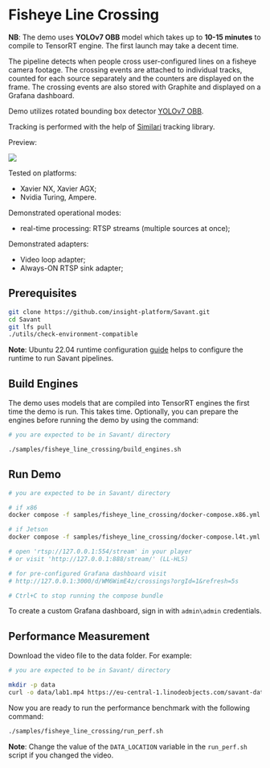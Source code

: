 # Fisheye Line Crossing

**NB**: The demo uses **YOLOv7 OBB** model which takes up to **10-15 minutes** to compile to TensorRT engine. The first launch may take a decent time.

The pipeline detects when people cross user-configured lines on a fisheye camera footage. The crossing events are attached to individual tracks, counted for each source separately and the counters are displayed on the frame. The crossing events are also stored with Graphite and displayed on a Grafana dashboard.

Demo utilizes rotated bounding box detector [YOLOv7 OBB](https://github.com/insight-platform/Yolo_V7_OBB_Pruning).

Tracking is performed with the help of [Similari](https://github.com/insight-platform/Similari) tracking library.

Preview:

![](assets/fisheye-line-crossing-loop.webp)

Tested on platforms:

- Xavier NX, Xavier AGX;
- Nvidia Turing, Ampere.

Demonstrated operational modes:

- real-time processing: RTSP streams (multiple sources at once);

Demonstrated adapters:

- Video loop adapter;
- Always-ON RTSP sink adapter;

## Prerequisites

```bash
git clone https://github.com/insight-platform/Savant.git
cd Savant
git lfs pull
./utils/check-environment-compatible
```

**Note**: Ubuntu 22.04 runtime configuration [guide](https://insight-platform.github.io/Savant/develop/getting_started/0_configure_prod_env.html) helps to configure the runtime to run Savant pipelines.

## Build Engines

The demo uses models that are compiled into TensorRT engines the first time the demo is run. This takes time. Optionally, you can prepare the engines before running the demo by using the command:

```bash
# you are expected to be in Savant/ directory

./samples/fisheye_line_crossing/build_engines.sh
```

## Run Demo

```bash
# you are expected to be in Savant/ directory

# if x86
docker compose -f samples/fisheye_line_crossing/docker-compose.x86.yml up

# if Jetson
docker compose -f samples/fisheye_line_crossing/docker-compose.l4t.yml up

# open 'rtsp://127.0.0.1:554/stream' in your player
# or visit 'http://127.0.0.1:888/stream/' (LL-HLS)

# for pre-configured Grafana dashboard visit
# http://127.0.0.1:3000/d/WM6WimE4z/crossings?orgId=1&refresh=5s

# Ctrl+C to stop running the compose bundle
```

To create a custom Grafana dashboard, sign in with `admin\admin` credentials.

## Performance Measurement

Download the video file to the data folder. For example:

```bash
# you are expected to be in Savant/ directory

mkdir -p data
curl -o data/lab1.mp4 https://eu-central-1.linodeobjects.com/savant-data/demo/lab1.mp4
```

Now you are ready to run the performance benchmark with the following command:

```bash
./samples/fisheye_line_crossing/run_perf.sh
```

**Note**: Change the value of the `DATA_LOCATION` variable in the `run_perf.sh` script if you changed the video.
